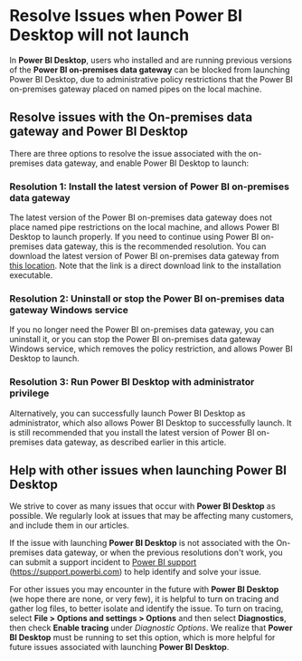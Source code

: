 <properties
   pageTitle="Resolve Issues when starting Power BI Desktop"
   description="Resolve Issues when starting Power BI Desktop"
   services="powerbi"
   documentationCenter=""
   authors="davidiseminger"
   manager="erikre"
   backup=""
   editor=""
   tags=""
   qualityFocus="no"
   qualityDate=""/>

<tags
   ms.service="powerbi"
   ms.devlang="NA"
   ms.topic="article"
   ms.tgt_pltfrm="NA"
   ms.workload="powerbi"
   ms.date="10/05/2017"
   ms.author="davidi"/>

# Resolve Issues when Power BI Desktop will not launch  

In **Power BI Desktop**, users who installed and are running previous versions of the **Power BI on-premises data gateway** can be blocked from launching Power BI Desktop, due to administrative policy restrictions that the Power BI on-premises gateway placed on named pipes on the local machine. 

## Resolve issues with the On-premises data gateway and **Power BI Desktop**

There are three options to resolve the issue associated with the on-premises data gateway, and enable Power BI Desktop to launch:

### Resolution 1: Install the latest version of Power BI on-premises data gateway
The latest version of the Power BI on-premises data gateway does not place named pipe restrictions on the local machine, and allows Power BI Desktop to launch properly. If you need to continue using Power BI on-premises data gateway, this is the recommended resolution. You can download the latest version of Power BI on-premises data gateway from [this location](https://go.microsoft.com/fwlink/?LinkId=698863). Note that the link is a direct download link to the installation executable.


### Resolution 2: Uninstall or stop the Power BI on-premises data gateway Windows service
If you no longer need the Power BI on-premises data gateway, you can uninstall it, or you can stop the Power BI on-premises data gateway Windows service, which removes the policy restriction, and allows Power BI Desktop to launch.

### Resolution 3: Run Power BI Desktop with administrator privilege

Alternatively, you can successfully launch Power BI Desktop as administrator, which also allows Power BI Desktop to successfully launch. It is still recommended that you install the latest version of Power BI on-premises data gateway, as described earlier in this article.

## Help with other issues when launching **Power BI Desktop**

We strive to cover as many issues that occur with **Power BI Desktop** as possible. We regularly look at issues that may be affecting many customers, and include them in our articles.

If the issue with launching **Power BI Desktop** is not associated with the On-premises data gateway, or when the previous resolutions don't work, you can submit a support incident to [Power BI support](https://support.powerbi.com) (https://support.powerbi.com) to help identify and solve your issue.

For other issues you may encounter in the future with **Power BI Desktop** (we hope there are none, or very few), it is helpful to turn on tracing and gather log files, to better isolate and identify the issue. To turn on tracing, select **File > Options and settings > Options** and then select **Diagnostics**, then check **Enable tracing** under *Diagnostic Options*. We realize that **Power BI Desktop** must be running to set this option, which is more helpful for future issues associated with launching **Power BI Desktop**.

